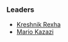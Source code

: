 ### Leaders
* [Kreshnik Rexha](mailto:kreshnik.rexha@owasp.org)
* [Mario Kazazi](mailto:mario.kazazi@owasp.org)
